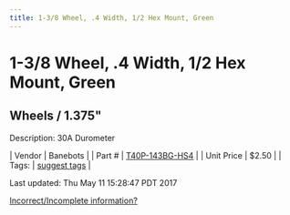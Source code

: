 ```yaml
---
title: 1-3/8 Wheel, .4 Width, 1/2 Hex Mount, Green
---
```


# 1-3/8 Wheel, .4 Width, 1/2 Hex Mount, Green
## Wheels / 1.375"
Description: 	30A Durometer 

| Vendor | Banebots | 
| Part # | [T40P-143BG-HS4](http://www.banebots.com/category/T40P-1375.html) | 
| Unit Price | $2.50 | 
| Tags: | [suggest tags](https://docs.google.com/forms/d/e/1FAIpQLSeWyY8v3RgOty-MyWmh9U0iivNYN_molChYyS-0U-o-kOAv_g/viewform) | 

Last updated: Thu May 11 15:28:47 PDT 2017

 [Incorrect/Incomplete information?](https://docs.google.com/forms/d/e/1FAIpQLSeWyY8v3RgOty-MyWmh9U0iivNYN_molChYyS-0U-o-kOAv_g/viewform)